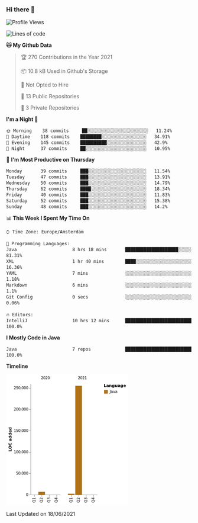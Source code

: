 ### Hi there 👋


<!--START_SECTION:waka-->
![Profile Views](http://img.shields.io/badge/Profile%20Views-1-blue)

![Lines of code](https://img.shields.io/badge/From%20Hello%20World%20I%27ve%20Written-264010%20lines%20of%20code-blue)

**🐱 My Github Data** 

> 🏆 270 Contributions in the Year 2021
 > 
> 📦 10.8 kB Used in Github's Storage 
 > 
> 🚫 Not Opted to Hire
 > 
> 📜 13 Public Repositories 
 > 
> 🔑 3 Private Repositories  
 > 
**I'm a Night 🦉** 

```text
🌞 Morning    38 commits     ██░░░░░░░░░░░░░░░░░░░░░░░   11.24% 
🌆 Daytime    118 commits    ████████░░░░░░░░░░░░░░░░░   34.91% 
🌃 Evening    145 commits    ██████████░░░░░░░░░░░░░░░   42.9% 
🌙 Night      37 commits     ██░░░░░░░░░░░░░░░░░░░░░░░   10.95%

```
📅 **I'm Most Productive on Thursday** 

```text
Monday       39 commits     ███░░░░░░░░░░░░░░░░░░░░░░   11.54% 
Tuesday      47 commits     ███░░░░░░░░░░░░░░░░░░░░░░   13.91% 
Wednesday    50 commits     ███░░░░░░░░░░░░░░░░░░░░░░   14.79% 
Thursday     62 commits     ████░░░░░░░░░░░░░░░░░░░░░   18.34% 
Friday       40 commits     ███░░░░░░░░░░░░░░░░░░░░░░   11.83% 
Saturday     52 commits     ███░░░░░░░░░░░░░░░░░░░░░░   15.38% 
Sunday       48 commits     ███░░░░░░░░░░░░░░░░░░░░░░   14.2%

```


📊 **This Week I Spent My Time On** 

```text
⌚︎ Time Zone: Europe/Amsterdam

💬 Programming Languages: 
Java                     8 hrs 18 mins       ████████████████████░░░░░   81.31% 
XML                      1 hr 40 mins        ████░░░░░░░░░░░░░░░░░░░░░   16.36% 
YAML                     7 mins              ░░░░░░░░░░░░░░░░░░░░░░░░░   1.18% 
Markdown                 6 mins              ░░░░░░░░░░░░░░░░░░░░░░░░░   1.1% 
Git Config               0 secs              ░░░░░░░░░░░░░░░░░░░░░░░░░   0.06%

🔥 Editors: 
IntelliJ                 10 hrs 12 mins      █████████████████████████   100.0%

```

**I Mostly Code in Java** 

```text
Java                     7 repos             █████████████████████████   100.0%

```


**Timeline**

![Chart not found](https://raw.githubusercontent.com/powercasgamer/powercasgamer/master/charts/bar_graph.png) 


 Last Updated on 18/06/2021
<!--END_SECTION:waka-->
